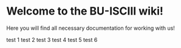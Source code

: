 # Welcome to the BU-ISCIII wiki!

Here you will find all necessary documentation for working with us!

test 1
test 2
test 3
test 4
test 5
test 6